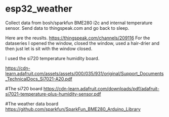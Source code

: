 # esp32_weather
Collect data from bosh/sparkfun BME280 i2c and internal temperature sensor. Send data to thingspeak.com and go back to sleep.

Here are the reuslts.
https://thingspeak.com/channels/209116
For the dataseries I opened the window, closed the window, used a hair-drier and then just let is sit with the window closed.


I used the si720 temperature humidity board.

https://cdn-learn.adafruit.com/assets/assets/000/035/931/original/Support_Documents_TechnicalDocs_Si7021-A20.pdf

#The si720 board
https://cdn-learn.adafruit.com/downloads/pdf/adafruit-si7021-temperature-plus-humidity-sensor.pdf


#The weather data board
https://github.com/sparkfun/SparkFun_BME280_Arduino_Library